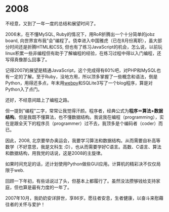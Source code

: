 # 2008

不经意，又到了一年一度的总结和展望时间了。

2006末，在不懂MySQL, Ruby的情况下，用RoR折腾出一个十分简单的jobz board, 向世界宣布我"会"编程了。侥幸进入中国雅虎（已在8月份离职），虽大部分时间还是折腾HTML和CSS, 但也有了练习JavaScript的机会，怎么说，以前玩linux积累一些非编程但有助于了解编程的经验，在练习过程中得以入门编程，还写得真像那么回事了。

记得2007的展望是精通JavaScript，这个完成得有60%吧，对PHP和MySQL也有一定的了解。至于Ruby，没地方用，所以顶多掌握了一些概念和语法，倒是Python，用得还多点，年末用[webpy][0]和SQLite3写了一个blog程序，算是对Python入了点门。

还好，不经意间踏上了编程之路。

但一提到"编程"二字，常常让我觉得汗颜。程序者，经典公式为**程序＝算法+数据结构**。但是我既不懂算法，也不懂数据结构。我说我在编程（programming），实在是跟全天下的程序员（programmer）过不去，我顶多是个编码者（coder）而已。

因此，2008, 北京要举办奥运会，我要学习算法和数据结构。从而需要自补高等数学（不好意思，我是文科生 :D），也从而需要学好C语言。高数、C语言、算法和数据结构，用我党的话说，这是2008的主旋律。

如果时间充足的话，还计划使用Python做些GUI应用。计算机的精彩决不仅仅局限于web.

回顾一下年初，有些话说过了头，但基本上都履行了。虽然没法攒够钱给支持家庭，但也算是最有力度的一年了。

2007年10月，我奶奶安详辞世，享86岁。愿往者安息，生者健康，以奋斗来慰藉往者的关怀与爱护！

[0]: http://webpy.org
